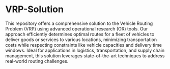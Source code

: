 # VRP-Solution
This repository offers a comprehensive solution to the Vehicle Routing Problem (VRP) using advanced operational research (OR) tools. Our approach efficiently determines optimal routes for a fleet of vehicles to deliver goods or services to various locations, minimizing transportation costs while respecting constraints like vehicle capacities and delivery time windows. Ideal for applications in logistics, transportation, and supply chain management, this solution leverages state-of-the-art techniques to address real-world routing challenges.
